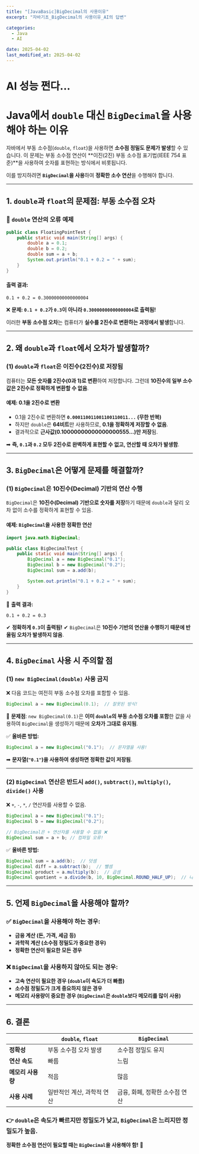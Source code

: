 ```yaml
---
title: "[JavaBasic]BigDecimal의 사용이유"
excerpt: "자바기초_BigDecimal의 사용이유_AI의 답변"

categories:
  - Java
  - AI

date: 2025-04-02
last_modified_at: 2025-04-02
---
```


# AI 성능 쩐다...

# **Java에서 `double` 대신 `BigDecimal`을 사용해야 하는 이유**

자바에서 부동 소수점(`double`, `float`)을 사용하면 **소수점 정밀도 문제가 발생**할 수 있습니다. 이 문제는 부동 소수점 연산이 **이진(2진) 부동 소수점 표기법(IEEE 754 표준)**을 사용하여 숫자를 표현하는 방식에서 비롯됩니다.

이를 방지하려면 **`BigDecimal`을 사용**하여 **정확한 소수 연산**을 수행해야 합니다.

---

## **1. `double`과 `float`의 문제점: 부동 소수점 오차**

### **🔹 `double` 연산의 오류 예제**

```java
public class FloatingPointTest {
    public static void main(String[] args) {
        double a = 0.1;
        double b = 0.2;
        double sum = a + b;
        System.out.println("0.1 + 0.2 = " + sum);
    }
}
```

#### **출력 결과:**

```
0.1 + 0.2 = 0.30000000000000004
```

❌ **문제: `0.1 + 0.2`가 `0.3`이 아니라 `0.30000000000000004`로 출력됨!**

이러한 **부동 소수점 오차**는 컴퓨터가 **실수를 2진수로 변환하는 과정에서 발생**합니다.

---

## **2. 왜 `double`과 `float`에서 오차가 발생할까?**

### **(1) `double`과 `float`은 이진수(2진수)로 저장됨**

컴퓨터는 **모든 숫자를 2진수(0과 1)로 변환**하여 저장합니다. 그런데 **10진수의 일부 소수 값은 2진수로 정확하게 변환할 수 없음**.

#### **예제: 0.1을 2진수로 변환**

- 0.1을 2진수로 변환하면 **`0.000110011001100110011...` (무한 반복)**
- 하지만 `double`은 **64비트**만 사용하므로, **0.1을 정확하게 저장할 수 없음**.
- 결과적으로 **근사값(0.10000000000000000555...)만 저장**됨.

➡ **즉, `0.1`과 `0.2` 모두 2진수로 완벽하게 표현할 수 없고, 연산할 때 오차가 발생함**.

---

## **3. `BigDecimal`은 어떻게 문제를 해결할까?**

### **(1) `BigDecimal`은 10진수(Decimal) 기반의 연산 수행**

`BigDecimal`은 **10진수(Decimal) 기반으로 숫자를 저장**하기 때문에 `double`과 달리 오차 없이 소수를 정확하게 표현할 수 있음.

#### **예제: `BigDecimal`을 사용한 정확한 연산**

```java
import java.math.BigDecimal;

public class BigDecimalTest {
    public static void main(String[] args) {
        BigDecimal a = new BigDecimal("0.1");
        BigDecimal b = new BigDecimal("0.2");
        BigDecimal sum = a.add(b);

        System.out.println("0.1 + 0.2 = " + sum);
    }
}
```

🔹 **출력 결과:**

```
0.1 + 0.2 = 0.3
```

✔ **정확하게 `0.3`이 출력됨!**
✔ `BigDecimal`은 **10진수 기반의 연산을 수행하기 때문에 반올림 오차가 발생하지 않음**.

---

## **4. `BigDecimal` 사용 시 주의할 점**

### **(1) `new BigDecimal(double)` 사용 금지**

❌ 다음 코드는 여전히 부동 소수점 오차를 포함할 수 있음.

```java
BigDecimal a = new BigDecimal(0.1);  // 잘못된 방식!
```

🔹 **문제점**: `new BigDecimal(0.1)`은 **이미 `double`의 부동 소수점 오차를 포함**한 값을 사용하여 `BigDecimal`을 생성하기 때문에 **오차가 그대로 유지됨**.

✅ **올바른 방법:**

```java
BigDecimal a = new BigDecimal("0.1");  // 문자열을 사용!
```

➡ **문자열(`"0.1"`)을 사용하여 생성하면 정확한 값이 저장됨**.

---

### **(2) `BigDecimal` 연산은 반드시 `add()`, `subtract()`, `multiply()`, `divide()` 사용**

❌ `+`, `-`, `*`, `/` 연산자를 사용할 수 없음.

```java
BigDecimal a = new BigDecimal("0.1");
BigDecimal b = new BigDecimal("0.2");

// BigDecimal은 + 연산자를 사용할 수 없음 ❌
BigDecimal sum = a + b; // 컴파일 오류!
```

✅ **올바른 방법:**

```java
BigDecimal sum = a.add(b);  // 덧셈
BigDecimal diff = a.subtract(b);  // 뺄셈
BigDecimal product = a.multiply(b);  // 곱셈
BigDecimal quotient = a.divide(b, 10, BigDecimal.ROUND_HALF_UP);  // 나눗셈 (반올림 필요)
```

---

## **5. 언제 `BigDecimal`을 사용해야 할까?**

### ✅ `BigDecimal`을 사용해야 하는 경우:

- **금융 계산 (돈, 가격, 세금 등)**
- **과학적 계산 (소수점 정밀도가 중요한 경우)**
- **정확한 연산이 필요한 모든 경우**

### ❌ `BigDecimal`을 사용하지 않아도 되는 경우:

- **고속 연산이 필요한 경우 (`double`이 속도가 더 빠름)**
- **소수점 정밀도가 크게 중요하지 않은 경우**
- **메모리 사용량이 중요한 경우 (`BigDecimal`은 `double`보다 메모리를 많이 사용)**

---

## **6. 결론**

|                   | `double`, `float`          | `BigDecimal`                   |
| ----------------- | -------------------------- | ------------------------------ |
| **정확성**        | 부동 소수점 오차 발생      | 소수점 정밀도 유지             |
| **연산 속도**     | 빠름                       | 느림                           |
| **메모리 사용량** | 적음                       | 많음                           |
| **사용 사례**     | 일반적인 계산, 과학적 연산 | 금융, 화폐, 정확한 소수점 연산 |

### **👉 `double`은 속도가 빠르지만 정밀도가 낮고, `BigDecimal`은 느리지만 정밀도가 높음.**

**정확한 소수점 연산이 필요할 때는 `BigDecimal`을 사용해야 함!** 🚀
